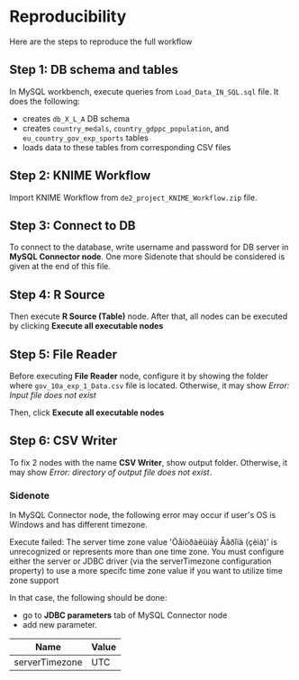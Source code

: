 # Reproducibility
Here are the steps to reproduce the full workflow

## Step 1: DB schema and tables

In MySQL workbench, execute queries from `Load_Data_IN_SQL.sql` file. It does the following:
- creates `db_X_L_A` DB schema 
- creates `country_medals`, `country_gdppc_population`, and `eu_country_gov_exp_sports` tables
- loads data to these tables from corresponding CSV files

## Step 2: KNIME Workflow

Import KNIME Workflow from `de2_project_KNIME_Workflow.zip` file. 

## Step 3: Connect to DB

To connect to the database, write username and password for DB server in **MySQL Connector node**. One more Sidenote that should be considered is given at the end of this file.

## Step 4: R Source

Then execute **R Source (Table)** node. After that, all nodes can be executed by clicking **Execute all executable nodes**

## Step 5: File Reader
 
Before executing **File Reader** node, configure it by showing the folder where `gov_10a_exp_1_Data.csv` file is located. Otherwise, it may show *Error: Input file does not exist*

Then, click **Execute all executable nodes**

## Step 6: CSV Writer

To fix 2 nodes with the name **CSV Writer**, show output folder. Otherwise, it may show *Error: directory of output file does not exist*.



### Sidenote
In MySQL Connector node, the following error may occur if user's OS is Windows and has different timezone.

Execute failed: The server time zone value 'Öåíòðàëüíàÿ Åâðîïà (çèìà)' is unrecognized or represents more than one time zone. You must configure either the server or JDBC driver (via the serverTimezone configuration property) to use a more specifc time zone value if you want to utilize time zone support

In that case, the following should be done:
- go to **JDBC parameters** tab of MySQL Connector node
- add new parameter. 

| Name           | Value |
|----------------|-------|
| serverTimezone | UTC   |
